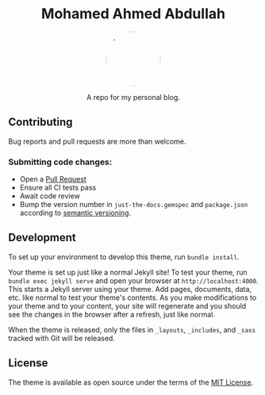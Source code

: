 <br><br>

<p align="center">
    <h1 align="center">Mohamed Ahmed Abdullah</h1>
    <img align="center" src="https://avatars3.githubusercontent.com/u/3133201?s=460&u=408682a64f1e71349aec6a724f7e755913c1afa5&v=4" style="border-radius: 360px;margin: auto;
    display: table;width: 110px;" />
    <p align="center">A repo for my personal blog.</p>

</p>

## Contributing

Bug reports and pull requests are more than welcome.

### Submitting code changes:

- Open a [Pull Request](https://github.com/pmarsceill/just-the-docs/pulls)
- Ensure all CI tests pass
- Await code review
- Bump the version number in `just-the-docs.gemspec` and `package.json` according to [semantic versioning](https://semver.org/).

## Development

To set up your environment to develop this theme, run `bundle install`.

Your theme is set up just like a normal Jekyll site! To test your theme, run `bundle exec jekyll serve` and open your browser at `http://localhost:4000`. This starts a Jekyll server using your theme. Add pages, documents, data, etc. like normal to test your theme's contents. As you make modifications to your theme and to your content, your site will regenerate and you should see the changes in the browser after a refresh, just like normal.

When the theme is released, only the files in `_layouts`, `_includes`, and `_sass` tracked with Git will be released.

## License

The theme is available as open source under the terms of the [MIT License](http://opensource.org/licenses/MIT).

